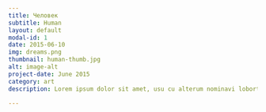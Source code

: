 ```yaml
---
title: Человек
subtitle: Human
layout: default
modal-id: 1
date: 2015-06-10
img: dreams.png
thumbnail: human-thumb.jpg
alt: image-alt
project-date: June 2015
category: art
description: Lorem ipsum dolor sit amet, usu cu alterum nominavi lobortis. At duo novum diceret. Tantas apeirian vix et, usu sanctus postulant inciderint ut, populo diceret necessitatibus in vim. Cu eum dicam feugiat noluisse.

---
```

